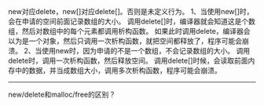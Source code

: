 new对应delete，new[]对应delete[]。否则是未定义行为。
    1、当使用new[]时，会在申请的空间前面记录数组的大小。
        调用delete[]时，编译器就会知道这是个数组，然后对数组中的每个元素都调用析构函数。
        如果此时调用delete，编译器会以为是一个对象，然后只调用一次析构函数，就把空间都释放了，程序可能会崩溃。
    2、当使用new时，因为申请的不是一个数组，不会记录数组的大小。
        调用delete时，调用一次析构函数，然后释放空间。
        调用delete[]时候，会读取前面内存中的数据，并当成数组大小，调用多次析构函数，程序可能会崩溃。

------------------------------------------------------------------------------------------

new/delete和malloc/free的区别？